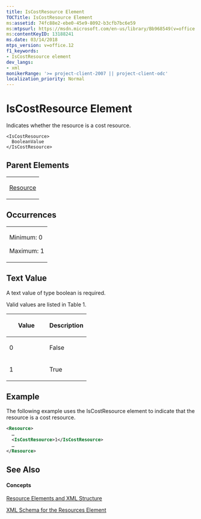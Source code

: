 ```yaml
---
title: IsCostResource Element
TOCTitle: IsCostResource Element
ms:assetid: 74fc88e2-ebe0-45e9-8092-b3cfb7bc6e59
ms:mtpsurl: https://msdn.microsoft.com/en-us/library/Bb968549(v=office.12)
ms:contentKeyID: 13188241
ms.date: 03/14/2018
mtps_version: v=office.12
f1_keywords:
- IsCostResource element
dev_langs:
- xml
monikerRange: '>= project-client-2007 || project-client-odc'
localization_priority: Normal
---
```


# IsCostResource Element




Indicates whether the resource is a cost resource.

    <IsCostResource>
      BooleanValue
    </IsCostResource>

## Parent Elements

<table>
<colgroup>
<col style="width: 100%" />
</colgroup>
<tbody>
<tr class="odd">
<td><p><a href="resource-element.md">Resource</a></p></td>
</tr>
</tbody>
</table>

## Occurrences

<table>
<colgroup>
<col style="width: 100%" />
</colgroup>
<tbody>
<tr class="odd">
<td><p>Minimum: 0</p>
<p>Maximum: 1</p></td>
</tr>
</tbody>
</table>

## Text Value

A text value of type boolean is required.

Valid values are listed in Table 1.

<table>
<colgroup>
<col style="width: 50%" />
<col style="width: 50%" />
</colgroup>
<thead>
<tr class="header">
<th><p>Value</p></th>
<th><p>Description</p></th>
</tr>
</thead>
<tbody>
<tr class="odd">
<td><p>0</p></td>
<td><p>False</p></td>
</tr>
<tr class="even">
<td><p>1</p></td>
<td><p>True</p></td>
</tr>
</tbody>
</table>

## Example

The following example uses the IsCostResource element to indicate that the resource is a cost resource.

``` xml
<Resource>
  …
  <IsCostResource>1</IsCostResource>
  …
</Resource>
```

## See Also

#### Concepts

[Resource Elements and XML Structure](resource-elements-and-xml-structure.md)

[XML Schema for the Resources Element](xml-schema-for-the-resources-element.md)

